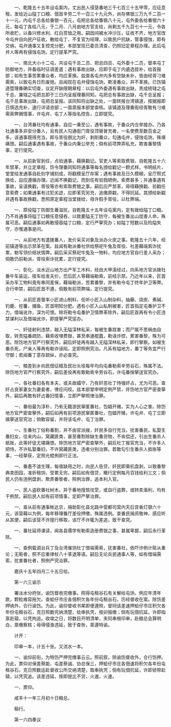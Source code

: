 <!-- { "loadSidebar": true } -->
　　一、乾隆五十五年设屯案内，丈出民人侵垦番地三千七百三十五甲零，应征息租，发给近山隘丁口粮、佃首辛劳二千一百三十九元外，尚存佛银三万九千二百一十一元，内屯千总各给番银一百元，屯把总各给番银八十元，屯外委各给番银六十元，每屯丁各给八元，于二月、八月由地方官支给，尚剩五千九百七十一元，令各所收贮，以备兴修水利、红白赏恤之用。嗣因间被水冲沙压，征收不齐，地方官改令屯弁自向民户征收，散给屯丁，不复官为经理，以致民户抗缺，管事侵蚀，即有交纳，屯弁通事又复控克分肥，本部堂现已委员清查，仍照旧定章程办理。此后屯弁人等再有侵蚀屯饷，定行提革严究。

　　一、南北大小十二屯，共设屯千总二员、把总四员、屯外委十二员，督率屯丁防御地方，并备临时征调差遣；遇有事故出缺，应即于屯丁内遴选拔补，给首报部；如有生事苦累番众者，均应革换。兹查各屯弁内多有空缺未补，皆由经胥刁难需索，以致屯务日形废弛。且闻现在屯弁侵蚀屯饷，欺凌番众，并不革换。已饬镇道暨理番确实切查，议定开缺限期章程：以后屯外委遇有事故出缺，责成统辖之屯千总、兼辖之屯把总即于三日内呈报理番同知。屯把总有事故出缺，屯千总呈报；屯千总事故出缺，屯把总呈报。该同知将出缺之处，一面转报台湾镇道，按据报即日慎选充补，速行详请咨部；一面禀报本部堂查核。该镇道及理番衙经胥敢有刁难需索弊搁情事，许屯弁、屯丁人等指名控告，立即提究。

　　一、台湾番社均有通事，自应一秉至公，遇有事故，于番众内佥举接办。乃各社通事多非安分番人，且有民人勾通衙门胥役顶替冒充者，一名使费至数百金之多。该通事既得充当，即与胥役朋比为奸，剥削番众，勾通屯弁，侵蚀屯饷，殊堪痛恨。嗣后通事遇有事故，于番众内秉公举充；倘有前项弊弄私充，欺害番黎情事，定行提究。

　　一、从前新官到任，点验通事，藉换戳记。官吏人等索取费银，自乾隆五十六年禁革，并立定章程，饬令理番同知将通事等每名颁给戳记一颗式样，书明纸片，堂堂给发通事自赴刻字铺刻成，将戳模呈厅存案；遇有事故及日久模糊，呈厅照式换给，自应遵循办理。近闻不换戳记，而到任有验戮陋例，索费甚多；并通事遇有事故，呈请换戳，胥役等亦有索取费银之事。嗣后应严禁革，毋得藉换戳、验戳任意索费；如果通事有过犯劣迹，应即革究另充，追缴原戳，不得抗延。其颁给新戳并遇有事故换戳，悉照原定章程当堂拨给，毋许假手胥役，以杜弊端。

　　一、原役隘丁防御生番滋扰，自乾隆五十五年设屯案内，定有拨给隘丁口粮。乃不肖通事将隘丁口粮任意侵吞，以致要隘无丁防守，每被生番出山戕害人命，殊属可恶。嗣后通事如再敢侵吞隘丁口粮，定行严拏究办；如隘丁短数以及险隘失守，亦惟通事是问。

　　一、从前地方有遣拨番人，发价采买对象及派办火炭之事。乾隆五十六年，经前镇道等出示禁革在案。兹闻有勒派番社供给祭祀牛兔及胥役、社差藉端索诈扰累，勒写领价结状情弊。嗣后采买祭祀牛兔及一物料，均应地方官自行差人采办；倘敢仍前勒派，胥役索诈扰累，定行提究。

　　一、彰化、淡水近山地方出产军工木料，经由大甲溪经过，向系地方官派拨社番牛车装运，按车给发夫价，恐后匠人等藉端勒索，前经示禁。乃近年以来，匠首采办军工物料竟有串同差保，藉端勒派，苦累番黎，并有勒令屯丁终年护卫等弊。合行申禁，嗣后匠首不遵，倘敢有前项弊端，定行提究。

　　一、从前匠首督率小匠进山制料，任听小匠入山制杂料，抽藤、烧炭、煮碱、钓鹿、挖薯、捕鱼，匠首明知分肥。遇有小匠入山私制被害，匠首指定屯番护卫不力，借端讹诈，深为可恨。除将勒令屯番护卫情弊革除外，嗣后匠首再有令小匠违禁谋利以及借端讹诈，即提拏严究惩办。

　　一、奸徒射利违禁，越入无隘深林私采，每被生番戕害；而尸属不思祸由自取，转责隘番疏防，藉索收埋费银，甚至串通棍蠹，勒诬诈控，累害番黎，殊为可恶。除饬地方官严行察究外，嗣后奸徒再有越入无隘深林私采，即行拏察。如被生番杀死，尸亲人等再有勒诈诬陷，定即照例究治。凡系有隘地方，番丁等务宜严行守御；若闻番丁意存疏纵，亦必查究。

　　一、粮差到乡向民佃征粮及民壮头役每年均向屯番勒索辛劳谷石，殊属不法。除饬地方官严行察究外，嗣后差役再有敢勒索辛劳谷石，许屯番捦拏送官究办。

　　一、各社番妇各有本夫，或夫故孀守，乃有奸恶社丁恃强奸占，尤为可恶。查奸占良家妻女为妻妾者，律应问绞。兹本部堂申明定例严禁，并饬地方官严密查拏外，嗣后再敢有奸占番妇情事，立即严拏照律治罪。

　　一、番俗最为淳朴，乃有无籍游民窜匿番社，包娼开赌，实为人心之害。除饬地方官严密查拏外，嗣后如再有前项游民窜匿番社，包娼开赌，许屯弁、屯丁立即擒拏送官究治；倘敢容留，并将该屯弁、屯丁治罪。

　　一、生番社丁俗称番割，并不由官派拨，奸民多自行充当，扰害番民，私娶生番妇女，往来内山，窝藏匪类，甚至番割赊缺生番货物，不肯偿还，引出生番杀人抵账，此等奸徒尤堪痛恨。除饬地方官严密查拏外，嗣后社丁报官充当，不许多人把恃，不许私娶番妇，不许窝藏匪类，违者分别治罪。若敢勾引生番杀人抵账等事，一经拏获，定照光棍例即行正法。

　　一、番愚不谙生理，每值缺用之时，向民人告贷，奸民即乘机盘剥，以致番黎典卖田园，准折租饷，受累无穷。嗣后如有借贷，概行定例每月百钱给利三文；倘民人仍有违例盘剥，欺弄番黎者，照例治罪，追本利入官。

　　一、民人盗砍番社树木，并于番地擅筑坟茔，或自行盗葬，或转卖渔利，均有干例禁。嗣后民人如有前项情事，定即严拏治罪。

　　一、查从前有通事帐达京，捐助彰化县北路中营都司营内天后宫香灯银六十元，该营藉以为例，每年移理番厅差役押缴，殊属违例。查番民捐资敬神，感应听从其便，嗣后该营不许擅行移取，该厅不许辄为差追，致干查究。

　　一、番社延师课读，闻各县儒学有勒索造册费银之事，甚属卑鄙，嗣后永行革除。

　　一、查例载调台兵丁及台湾催饷社丁借端需索，扰害番社，依吓诈例计赃从重论；无赃者，照不应重律杖八十革退等语。嗣后无论兵民通事人等，如有借端需索，扰害番社者，照例严究治罪。

　　嘉庆十五年四月二十五日给。

　　第一六三谕示

　　署淡水分府张，谕饬督收完缴事。照得屯租谷石有关解给屯饷，例应年清年款，颗粒难容拖欠。查蛤仔市庄各佃积欠各年份屯租谷石，历经督收在案。除饬差押纳外，合行谕饬。为此，谕仰督收书某即便遵照，督同该差速押蛤仔市庄积欠各年份屯租谷石，克日照数完纳清楚，给串执凭，按卯报缴；倘有玩佃抗延，许即指禀赴辕，以凭拘追。收竣之日，将数目开明清单，夹同串根印串，赴粮总会算明白，禀缴察核；毋得侵渔违延，致于查咎，禀遵特谕。

　　计开：

　　印串一本，计五十张。又流水一本。

　　一、谕仰前衔，为特饬严押完缴事云云。照前叙，除谕饬督收外，合行饬押。为此，票仰对保差蔡能、屯差蔡诚、协总保三，押蛤仔市庄各佃速将积欠各年份屯租谷石，克日照数运赴督收公所交纳清楚，取串执凭；倘有玩佃抗延，许即锁带赴辕，以凭究追。该差违延，按即提比不贷，火速，火速。

　　一、票仰。

　　咸丰十一年三月初十日粮总。

　　稿行。

　　第一六四奏议

